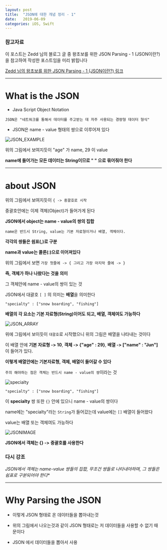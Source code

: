```yaml
---
layout: post
title:  "JSON에 대한 개념 정리 - 1"
date:   2019-06-09
categories: iOS, Swift
---
```


### 참고자료

이 포스트는 Zedd 님의 블로그 글 중 왕초보를 위한 JSON Parsing - 1 (JSON이란?) 을 참고하여 작성한 포스트임을 미리 밝힙니다

[Zedd 님의 왕초보를 위한 JSON Parsing - 1 (JSON이란?) 링크](https://zeddios.tistory.com/90)

---

# What is the JSON

- Java Script Object Notation

`JSON은 "네트워크를 통해서 데이터를 주고받는 데 자주 사용되는 경량형 데이터 형식"`

- JSON은 name - value 형태의 쌍으로 이루어져 있다

![JSON_EXAMPLE](https://user-images.githubusercontent.com/42841888/59159413-45483180-8b04-11e9-8532-96a8ae190805.png)

위의 그림에서 보여지듯이 "age" 가 name, 29 이 value

**name에 들어가는 모든 데이터는 String이므로 " " 으로 묶어줘야 한다**

---

# about JSON

위의 그림에서 보여지듯이 `{ -> 중괄호로 시작`

중괄호안에는 이제 객체(Object)가 들어가게 된다

**JSON에서 object는 name - value의 쌍의 집합**

`name은 반드시 String, value는 기본 자료형이거나 배열, 객체이다.`

**각각의 쌍들은 쉼표(,)로 구분**

**name과 value는 콜론(:)으로 이어져있다**

위의 그림에서 보면 `가장 첫줄에 -> { 그리고 가장 마지막 줄에 -> }`

**즉, 객체가 하나 나왔다는 것을 의미**

그 객체안에 name - value의 쌍이 있는 것

JSON에서 대괄호 `[ ]` 의 의미는 **배열**을 의미한다

`"specialty" : ["snow boarding", "fishing"]`

**배열의 각 요소는 기본 자료형(String)이어도 되고, 배열, 객체여도 가능하다**

![JSON_ARRAY](https://user-images.githubusercontent.com/42841888/59159471-e2a36580-8b04-11e9-8222-e96b57f092d6.png)

위에 그림에서 보이듯이 `대괄호`로 시작했으니 위의 그림은 배열을 나타내는 것이다

이 배열 안에 **기본 자료형 -> 10**, **객체 -> {"age" : 29}**, **배열 -> ["name" : "Jun"]** 이 들어가 있다.

**이렇게 배열안에는 기본자료형, 객체, 배열이 들어갈 수 있다**

`주의 해야하는 점은 객체는 반드시 name - value의 쌍`이라는 것

![specialty](https://user-images.githubusercontent.com/42841888/59159475-f8188f80-8b04-11e9-88f5-cbe589504056.png)

`"specialty" : ["snow boarding", "fishing"]`

이 **specialty** 쌍 또한 `{}` 안에 있으니 name - value의 쌍이다

name에는 "specialty"라는 `String`가 들어갔는데 value에는 `[]` 배열이 들어왔다

value는 배열 또는 객체여도 가능하다

![JSONIMAGE](https://user-images.githubusercontent.com/42841888/59159483-29915b00-8b05-11e9-933c-95f5c4b986ed.png)

**JSON에서 객체는 {} -> 중괄호를 사용한다**

### 다시 강조

**JSON에서 객체는 name-value 쌍들의 집합*, 무조건 쌍들로 나타내야하며, 그 쌍들은 쉼표로 구분되어야 한다**

---

# Why  Parsing the JSON

- 이렇게 JSON 형태로 온 데이터들을 뽑아내는것

- 위의 그림에서 나오는것과 같이 JSON 형태로는 저 데이터들을 사용할 수 없기 때문이다

- JSON 에서 데이터들을 뽑아서 사용
